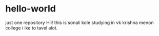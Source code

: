 # hello-world
just one repository
Hii! this is sonali kole studying in vk krishna menon college
i ike to tavel alot.
